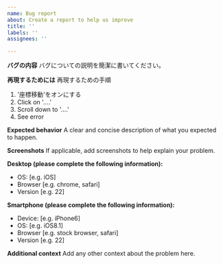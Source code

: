 ```yaml
---
name: Bug report
about: Create a report to help us improve
title: ''
labels: ''
assignees: ''

---
```


**バグの内容**
バグについての説明を簡潔に書いてください。

**再現するためには**
再現するための手順
1. '座標移動'をオンにする
2. Click on '....'
3. Scroll down to '....'
4. See error

**Expected behavior**
A clear and concise description of what you expected to happen.

**Screenshots**
If applicable, add screenshots to help explain your problem.

**Desktop (please complete the following information):**
 - OS: [e.g. iOS]
 - Browser [e.g. chrome, safari]
 - Version [e.g. 22]

**Smartphone (please complete the following information):**
 - Device: [e.g. iPhone6]
 - OS: [e.g. iOS8.1]
 - Browser [e.g. stock browser, safari]
 - Version [e.g. 22]

**Additional context**
Add any other context about the problem here.

